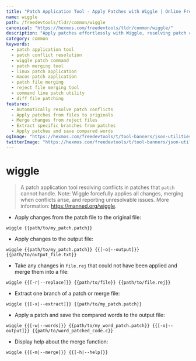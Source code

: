 ```yaml
---
title: "Patch Application Tool - Apply Patches with Wiggle | Online Free DevTools by Hexmos"
name: wiggle
path: /freedevtools/tldr/common/wiggle
canonical: "https://hexmos.com/freedevtools/tldr/common/wiggle/"
description: "Apply patches effortlessly with Wiggle, resolving patch conflicts that `patch` can't handle. Merge changes automatically and extract branches easily. Free online tool, no registration required."
category: common
keywords:
  - patch application tool
  - patch conflict resolution
  - wiggle patch command
  - patch merging tool
  - linux patch application
  - macos patch application
  - patch file merging
  - reject file merging tool
  - command line patch utility
  - diff file patching
features:
  - Automatically resolve patch conflicts
  - Apply patches from files to originals
  - Merge changes from reject files
  - Extract specific branches from patches
  - Apply patches and save compared words
ogImage: "https://hexmos.com/freedevtools/t/tool-banners/json-utilities-banner.png"
twitterImage: "https://hexmos.com/freedevtools/t/tool-banners/json-utilities-banner.png"
---
```


# wiggle

> A patch application tool resolving conflicts in patches that `patch` cannot handle.
> Note: Wiggle forcefully applies all changes, merging when conflicts arise, and reporting unresolvable issues.
> More information: <https://manned.org/wiggle>.

- Apply changes from the patch file to the original file:

`wiggle {{path/to/my_patch.patch}}`

- Apply changes to the output file:

`wiggle {{path/to/my_patch.patch}} {{[-o|--output]}} {{path/to/output_file.txt}}`

- Take any changes in `file.rej` that could not have been applied and merge them into a file:

`wiggle {{[-r|--replace]}} {{path/to/file}} {{path/to/file.rej}}`

- Extract one branch of a patch or merge file:

`wiggle {{[-x|--extract]}} {{path/to/my_patch.patch}}`

- Apply a patch and save the compared words to the output file:

`wiggle {{[-w|--words]}} {{path/to/my_word_patch.patch}} {{[-o|--output]}} {{path/to/word_patched_code.c}}`

- Display help about the merge function:

`wiggle {{[-m|--merge]}} {{[-h|--help]}}`
